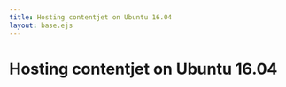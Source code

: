 ```yaml
---
title: Hosting contentjet on Ubuntu 16.04
layout: base.ejs
---
```

# Hosting contentjet on Ubuntu 16.04
